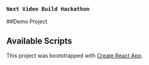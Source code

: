 ### `Next Video Build Hackathon` 

##Demo Project



## Available Scripts



This project was bootstrapped with [Create React App](https://github.com/facebook/create-react-app).


